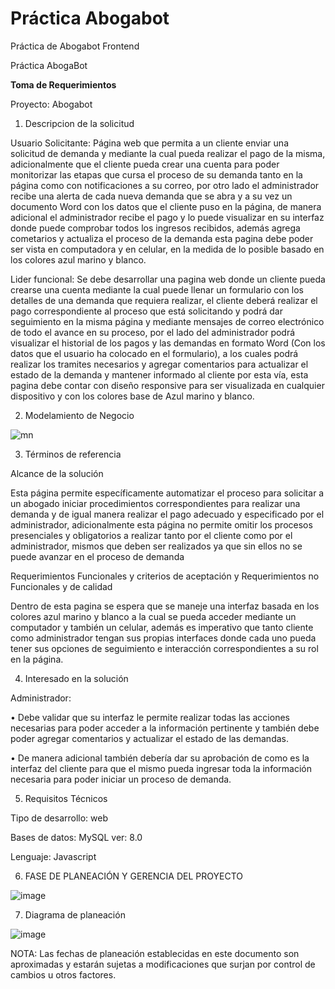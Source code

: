 # Práctica Abogabot
Práctica de Abogabot Frontend


Práctica AbogaBot

**Toma de Requerimientos**

Proyecto: Abogabot
1. Descripcion de la solicitud

Usuario Solicitante: Página web que permita a un cliente enviar una solicitud de 
demanda y mediante la cual pueda realizar el pago de la misma, adicionalmente que el cliente 
pueda crear una cuenta para poder monitorizar las etapas que cursa el proceso de su demanda 
tanto en la página como con notificaciones a su correo, por otro lado el administrador recibe 
una alerta de cada nueva demanda que se abra y a su vez un documento Word con los datos que el 
cliente puso en la página, de manera adicional el administrador recibe el pago y lo puede visualizar 
en su interfaz donde puede comprobar todos los ingresos recibidos, además agrega cometarios y 
actualiza el proceso de la demanda esta pagina debe poder ser vista en computadora y en celular, en la 
medida de lo posible basado en los colores azul marino y blanco. 

Lider funcional: Se debe desarrollar una pagina web donde un cliente pueda crearse una 
cuenta mediante la cual puede llenar un formulario con los detalles de una demanda que 
requiera realizar, el cliente deberá realizar el pago correspondiente al proceso que está solicitando 
y podrá dar seguimiento en la misma página y mediante mensajes de correo electrónico de 
todo el avance en su proceso, por el lado del administrador podrá visualizar el historial 
de los pagos y las demandas en formato Word (Con los datos que el usuario ha colocado en el 
formulario), a los cuales podrá realizar los tramites necesarios y agregar comentarios para 
actualizar el estado de la demanda y mantener informado al cliente por esta vía, esta pagina 
debe contar con diseño responsive para ser visualizada en cualquier dispositivo y con los colores 
base de Azul marino y blanco.

2. Modelamiento de Negocio

![mn](https://user-images.githubusercontent.com/94262007/196007040-454537fd-4bbe-4eb5-b0da-b5cde90b7a75.png)

3. Términos de referencia

Alcance de la solución

Esta página permite específicamente automatizar el proceso para solicitar a un abogado iniciar procedimientos 
correspondientes para realizar una demanda y de igual manera realizar el pago adecuado y especificado por el 
administrador, adicionalmente esta página no permite omitir los procesos presenciales y obligatorios a realizar
tanto por el cliente como por el administrador, mismos que deben ser realizados ya que sin ellos no se puede
avanzar en el proceso de demanda

Requerimientos Funcionales y criterios de aceptación y Requerimientos no Funcionales y de calidad 

Dentro de esta pagina se espera que se maneje una interfaz basada en los colores azul marino y blanco a la cual 
se pueda acceder mediante un computador y también un celular, además es imperativo que tanto cliente como 
administrador tengan sus propias interfaces donde cada uno pueda tener sus opciones de seguimiento e interacción 
correspondientes a su rol en la página.

4. Interesado en la solución

Administrador: 

•	Debe validar que su interfaz le permite realizar todas las acciones necesarias para poder acceder a la información pertinente y también debe poder agregar comentarios y actualizar el estado de las demandas.

•	De manera adicional también debería dar su aprobación de como es la interfaz del cliente para que el mismo pueda ingresar toda la información necesaria para poder iniciar un proceso de demanda.

5. Requisitos Técnicos

Tipo de desarrollo: web

Bases de datos: MySQL ver: 8.0

Lenguaje: Javascript


6. FASE DE PLANEACIÓN Y GERENCIA DEL PROYECTO

![image](https://user-images.githubusercontent.com/94262007/196007294-33e3fc2f-6aaa-4dfb-8d05-0227cfeab057.png)

7. Diagrama de planeación

![image](https://user-images.githubusercontent.com/94262007/196007310-f897567a-b822-4075-b9ee-206403e2ef41.png)


NOTA: Las fechas de planeación establecidas en este documento son aproximadas y estarán sujetas a modificaciones que surjan por control de cambios u otros factores. 

